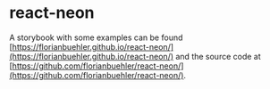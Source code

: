 # react-neon

A storybook with some examples can be found [https://florianbuehler.github.io/react-neon/](https://florianbuehler.github.io/react-neon/) and the source code at [https://github.com/florianbuehler/react-neon/](https://github.com/florianbuehler/react-neon/).

